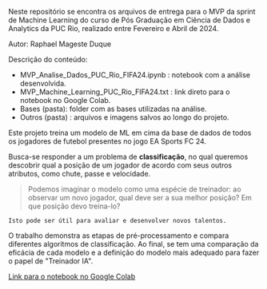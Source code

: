 Neste repositório se encontra os arquivos de entrega para o MVP da sprint de Machine Learning do curso de Pós Graduação em Ciência de Dados e Analytics da PUC Rio, realizado entre Fevereiro e Abril de 2024.

Autor: Raphael Mageste Duque

Descrição do conteúdo:

- MVP_Analise_Dados_PUC_Rio_FIFA24.ipynb : notebook com a análise desenvolvida.
- MVP_Machine_Learning_PUC_Rio_FIFA24.txt : link direto para o notebook no Google Colab.
- Bases (pasta): folder com as bases utilizadas na análise.
- Outros (pasta) : arquivos e imagens salvos ao longo do projeto.


Este projeto treina um modelo de ML em cima da base de dados de todos os jogadores de futebol presentes no jogo EA Sports FC 24.

Busca-se responder a um problema de **classificação**, no qual queremos descobrir qual a posição de um jogador de acordo com seus outros atributos, como chute, passe e velocidade. 

> Podemos imaginar o modelo como uma espécie de treinador: ao observar um novo jogador, qual deve ser a sua melhor posição? Em que posição devo treina-lo?
	 
	Isto pode ser útil para avaliar e desenvolver novos talentos.


O trabalho demonstra as etapas de pré-processamento e compara diferentes algoritmos de classificação. Ao final, se tem uma comparação da eficácia de cada modelo e a definição do modelo mais adequado para fazer o papel de "Treinador IA".

[Link para o notebook no Google Colab](https://colab.research.google.com/drive/10Ykg2n0BaVe5Jd5IOmOxXIDmVD5nh9ok?usp=sharing)



 
